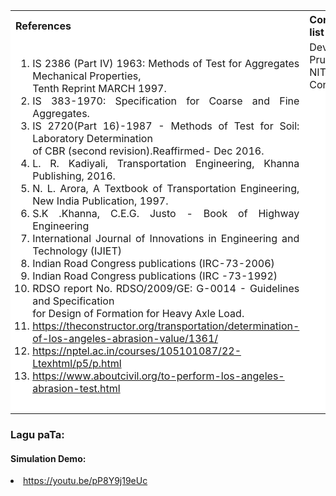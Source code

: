 <table style="text-align:justify;">
<tr style="background-color: white">
<th>References</th>
<th>Contributors list</th>
</tr>
<tr style="text-align:justify;padding-top:0px;background-color: white">
<td style="text-align:justify;padding-top:0px;">
<ol style="padding-top:0px">
<li>IS 2386 (Part IV) 1963: Methods of Test for Aggregates Mechanical Properties,<br/> Tenth Reprint MARCH 1997.</li>
<li>IS 383-1970: Specification for Coarse and Fine Aggregates.</li>
<li>IS 2720(Part 16)-1987 - Methods of Test for Soil: Laboratory Determination<br/> of CBR (second revision).Reaffirmed- Dec 2016.</li>
<li>L. R. Kadiyali, Transportation Engineering, Khanna Publishing, 2016.</li>
<li>N. L. Arora, A Textbook of Transportation Engineering, New India Publication, 1997.</li>
<li>S.K .Khanna, C.E.G. Justo - Book of Highway Engineering</li>
<li>International Journal of Innovations in Engineering and Technology (IJIET)</li>
<li>Indian Road Congress publications (IRC-73-2006)</li>
<li>Indian Road Congress publications (IRC -73-1992)</li>
<li>RDSO report No. RDSO/2009/GE: G-0014 - Guidelines and Specification  <br/> for Design of Formation for Heavy Axle Load.</li>
<li><a  href="https://theconstructor.org/transportation/determination-of-los-angeles-abrasion-value/1361/">https://theconstructor.org/transportation/determination-of-los-angeles-abrasion-value/1361/</a></li>
<li><a  href="https://nptel.ac.in/courses/105101087/22-Ltexhtml/p5/p.html">https://nptel.ac.in/courses/105101087/22-Ltexhtml/p5/p.html</a></li>
<li><a  href="https://www.aboutcivil.org/to-perform-los-angeles-abrasion-test.html">https://www.aboutcivil.org/to-perform-los-angeles-abrasion-test.html</a></li>
</ol>
</td>
<td style="text-align:justify;padding-top:0px;">Developer: Dr. Pruthviraj U | NITK</br>
Contributors:
<ul style="list-style-type: none;">
<li>Akshaya | NITK</li>
<li>Swathi Shetty | NITK</li>
<li>Aishwarya Shetty | NITK</li>
<li>Aishwarya Hegde | NITK</li>
<li>H.D Sumanth (16Cv114) | NITK</li>
<li>Ujwal M (16CV146) | NITK</li>
<li>Vathan K (16CV147) | NITK</li>
<li>Sushamitha Wadde | NITK</li>
</ul></td>
</tr>
</table>

### Lagu paTa:

 #### Simulation Demo:
 <li><a href="https://youtu.be/pP8Y9j19eUc">https://youtu.be/pP8Y9j19eUc</a></li>
